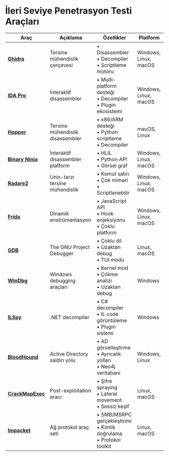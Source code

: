 # İleri Seviye Penetrasyon Testi Araçları

| Araç | Açıklama | Özellikler | Platform |
|------|----------|------------|----------|
| [**Ghidra**](https://ghidra-sre.org/) | Tersine mühendislik çerçevesi | • Disassembler<br>• Decompiler<br>• Scriptleme motoru | Windows, Linux, macOS |
| [**IDA Pro**](https://www.hex-rays.com/products/ida/) | İnteraktif disassembler | • Multi-platform desteği<br>• Decompiler<br>• Plugin ekosistemi | Windows, Linux, macOS |
| [**Hopper**](https://www.hopperapp.com/) | Tersine mühendislik disassembler | • x86/ARM desteği<br>• Python scriptleme<br>• Decompiler | macOS, Linux |
| [**Binary Ninja**](https://binary.ninja/) | İnteraktif disassembler platform | • HLIL<br>• Python API<br>• Görsel graf | Windows, Linux, macOS |
| [**Radare2**](https://rada.re/n/) | Unix-tarzı tersine mühendislik | • Komut satırı<br>• Çok mimari<br>• Scriptlenebilir | Windows, Linux, macOS |
| [**Frida**](https://frida.re/) | Dinamik enstrümantasyon | • JavaScript API<br>• Hook enjeksiyonu<br>• Çoklu platform | Windows, Linux, macOS |
| [**GDB**](https://www.gnu.org/software/gdb/) | The GNU Project Debugger | • Çoklu dil<br>• Uzaktan debug<br>• TUI modu | Linux, macOS |
| [**WinDbg**](https://docs.microsoft.com/en-us/windows-hardware/drivers/debugger/debugger-download-tools) | Windows debugging araçları | • Kernel mod<br>• Çökme analizi<br>• Uzaktan debug | Windows |
| [**ILSpy**](https://github.com/icsharpcode/ILSpy) | .NET decompiler | • C# decompiler<br>• IL code görüntüleme<br>• Plugin sistemi | Windows |
| [**BloodHound**](https://github.com/BloodHoundAD/BloodHound) | Active Directory saldırı yolu | • AD görselleştirme<br>• Ayrıcalık yolları<br>• Neo4j veritabanı | Windows, Linux |
| [**CrackMapExec**](https://github.com/byt3bl33d3r/CrackMapExec) | Post-exploitation aracı | • Şifre spraying<br>• Lateral movement<br>• Sessiz keşif | Linux, macOS |
| [**Impacket**](https://github.com/SecureAuthCorp/impacket) | Ağ protokol araç seti | • SMB/MSRPC gerçekleştirimi<br>• Kimlik doğrulama<br>• Protokol toolkit | Linux, macOS |

